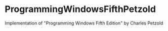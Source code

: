 # ProgrammingWindowsFifthPetzold
Implementation of "Programming Windows Fifth Edition" by Charles Petzold
